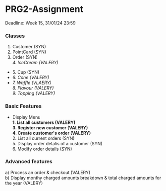 # PRG2-Assignment
Deadline:  Week 15, 31/01/24 23:59

### Classes
1. Customer (SYN)  
2. PointCard (SYN)  
3. Order (SYN)  
_4. IceCream (VALERY)_ 
  * 5\. Cup (SYN)  
  * _6\. Cone (VALERY)_
  * _7\. Waffle (VLAERY)_  
_8. Flavour (VALERY)_  
_9. Topping (VALERY)_


### Basic Features
* Display Menu  
**1\. List all customers (VALERY)**  
**3\. Register new customer (VALERY)**  
**4\. Create customer's order (VALERY)**  
2\. List all current orders (SYN)  
5\. Display order detalis of a customer (SYN)  
6\. Modify order details (SYN)

### Advanced features
a) Process an order & checkout (VALERY)  
b) Display monthy charged amounts breakdown & total charged amounts for the year (VALERY)
